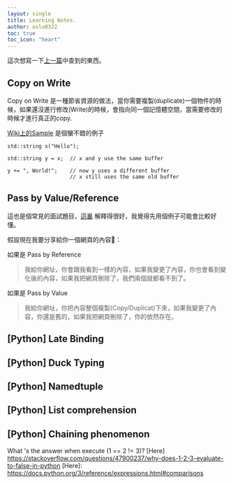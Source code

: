```yaml
---
layout: single
title: Learning Notes.
author: oslo0322
toc: true
toc_icon: "heart"
---
```

這次想寫一下[上一篇]中查到的東西。

## Copy on Write
Copy on Write 是一種節省資源的做法，當你需要複製(duplicate)一個物件的時候，如果還沒進行修改(Write)的時候，會指向同一個記憶體空間，當需要修改的時候才進行真正的copy.

[Wiki上的Sample] 是個蠻不錯的例子
```
std::string x("Hello");

std::string y = x;  // x and y use the same buffer

y += ", World!";    // now y uses a different buffer
                    // x still uses the same old buffer
```

[上一篇]: /interview-questions
[Wiki上的Sample]: https://en.wikipedia.org/wiki/Copy-on-write

## Pass by Value/Reference
這也是個常見的面試題目，[這裏] 解釋得很好，我覺得先用個例子可能會比較好懂。

假設現在我要分享給你一個網頁的內容：

如果是 Pass by Reference

> 我給你網址，你會跟我看到一樣的內容，如果我變更了內容，你也會看到變化後的內容，如果我把網頁刪除了，我們兩個就都看不到了。

如果是 Pass by Value

> 我給你網址，你把內容整個複製(Copy/Duplicat)下來，如果我變更了內容，你還是舊的，如果我把網頁刪除了，你的依然存在。

[這裏]: https://stackoverflow.com/questions/373419/whats-the-difference-between-passing-by-reference-vs-passing-by-value

## [Python] Late Binding

## [Python] Duck Typing

## [Python] Namedtuple

## [Python] List comprehension

## [Python] Chaining phenomenon
What 's the answer when execute (1 == 2 != 3)?
[Here] https://stackoverflow.com/questions/47900237/why-does-1-2-3-evaluate-to-false-in-python
[Here]: https://docs.python.org/3/reference/expressions.html#comparisons